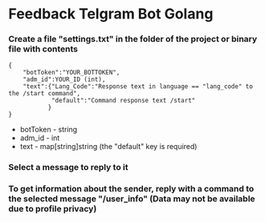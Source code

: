# Feedback Telgram Bot Golang
### Create a file "settings.txt" in the folder of the project or binary file with contents

    { 
	    "botToken":"YOUR_BOTTOKEN",
	    "adm_id":YOUR_ID (int),
	    "text":{"Lang_Code":"Response text in language == "lang_code" to the /start command",
	    		"default":"Command response text /start"
	    	   }
    }
    
* botToken - string
* adm_id - int
* text - map[string]string (the "default" key is required)


### Select a message to reply to it
### To get information about the sender, reply with a command to the selected message "/user_info" (Data may not be available due to profile privacy)